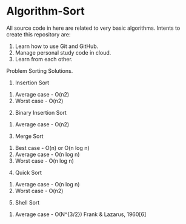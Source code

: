 # Algorithm-Sort

All source code in here are related to very basic algorithms.
Intents to create this repository are:
1. Learn how to use Git and GitHub.
2. Manage personal study code in cloud.
3. Learn from each other.

Problem Sorting Solutions.
1. Insertion Sort
  1) Average case - O(n2)
  2) Worst case   - O(n2)
2. Binary Insertion Sort
  1) Average case - O(n2)
3. Merge Sort
  1) Best case    - O(n) or O(n log n)
  2) Average case - O(n log n)
  3) Worst case   - O(n log n)
4. Quick Sort
  1) Average case - O(n log n)
  2) Worst case   - O(n2)
5. Shell Sort
  1) Average case - O(N^{3/2}) Frank & Lazarus, 1960[6]

